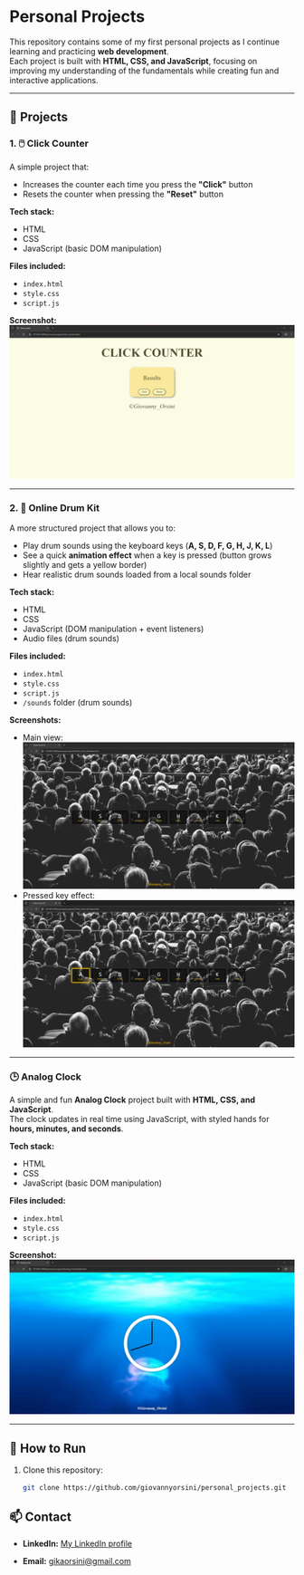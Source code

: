 # Personal Projects

This repository contains some of my first personal projects as I continue learning and practicing **web development**.  
Each project is built with **HTML, CSS, and JavaScript**, focusing on improving my understanding of the fundamentals while creating fun and interactive applications.

---

## 📂 Projects

### 1. 🖱️ Click Counter
A simple project that:
- Increases the counter each time you press the **"Click"** button  
- Resets the counter when pressing the **"Reset"** button  

**Tech stack:**  
- HTML  
- CSS  
- JavaScript (basic DOM manipulation)

**Files included:**  
- `index.html`  
- `style.css`  
- `script.js`  

**Screenshot:**  
<a href="Click_Counter/index.html">
    <img src="Click_Counter/screen shot click-counter.jpg" alt="Click Counter Screenshot">
</a>

---

### 2. 🥁 Online Drum Kit
A more structured project that allows you to:
- Play drum sounds using the keyboard keys (**A, S, D, F, G, H, J, K, L**)  
- See a quick **animation effect** when a key is pressed (button grows slightly and gets a yellow border)  
- Hear realistic drum sounds loaded from a local sounds folder  

**Tech stack:**  
- HTML  
- CSS  
- JavaScript (DOM manipulation + event listeners)  
- Audio files (drum sounds)

**Files included:**  
- `index.html`  
- `style.css`  
- `script.js`  
- `/sounds` folder (drum sounds)

**Screenshots:**  
- Main view: <a href="Online_Drum_Kit/index.html">
                <img src="Online_Drum_Kit/Screenshots/screenshot_1.jpg" alt="Main Online Drum Kit View">
             </a>  
- Pressed key effect: <a href="Online_Drum_Kit/index.html">
                        <img src="Online_Drum_Kit/Screenshots/screenshot_2.jpg" alt="Pressed Key Effect ODK">
                      </a>

---

### 🕒 Analog Clock
A simple and fun **Analog Clock** project built with **HTML, CSS, and JavaScript**.  
The clock updates in real time using JavaScript, with styled hands for **hours, minutes, and seconds**.

**Tech stack:**  
- HTML  
- CSS  
- JavaScript (basic DOM manipulation)

**Files included:**  
- `index.html`  
- `style.css`  
- `script.js`

**Screenshot:**  
<a href="Analog_Clock/script.js">
    <img src="Analog_Clock/screenshot.jpg" alt="Analog Clock Screenshot">
</a>

---

## 🚀 How to Run
1. Clone this repository:
   ```bash
   git clone https://github.com/giovannyorsini/personal_projects.git

## 📫 Contact
- **LinkedIn:** [My LinkedIn profile](https://www.linkedin.com/in/giovanny-orsini)

- **Email:** gikaorsini@gmail.com
